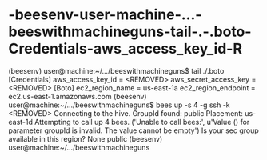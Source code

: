 # -beesenv-user-machine-...-beeswithmachineguns-tail-.-.boto-Credentials-aws_access_key_id-R
(beesenv) user@machine:~/.../beeswithmachineguns$ tail ./.boto  [Credentials] aws_access_key_id = &lt;REMOVED> aws_secret_access_key = &lt;REMOVED>  [Boto] ec2_region_name = us-east-1a ec2_region_endpoint = ec2.us-east-1.amazonaws.com   (beesenv) user@machine:~/.../beeswithmachineguns$ bees up -s 4 -g ssh -k &lt;REMOVED> Connecting to the hive. GroupId found: public Placement: us-east-1d Attempting to call up 4 bees. ('Unable to call bees:', u'Value () for parameter groupId is invalid. The value cannot be empty') Is your sec group available in this region? None public (beesenv) user@machine:~/.../beeswithmachineguns
